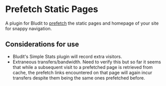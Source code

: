 # Prefetch Static Pages
A plugin for Bludit to [prefetch](https://developer.mozilla.org/en-US/docs/Web/HTTP/Link_prefetching_FAQ) the static pages and homepage of your site for snappy navigation.

## Considerations for use
* Bludit's Simple Stats plugin will record extra visitors. 
* Extraneous transfers/bandwidth. Need to verify this but so far it seems that while a subsequent visit to a prefetched page is retrieved from cache, the prefetch links encountered on that page will again incur transfers despite them being the same ones prefetched before.